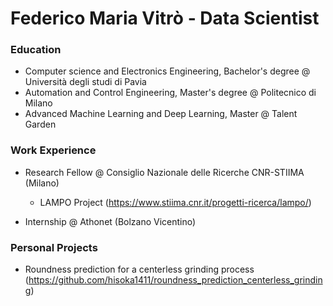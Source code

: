 # Federico Maria Vitrò - Data Scientist

### Education
- Computer science and Electronics Engineering, Bachelor's degree @ Università degli studi di Pavia
- Automation and Control Engineering, Master's degree @ Politecnico di Milano
- Advanced Machine Learning and Deep Learning, Master @ Talent Garden

### Work Experience
- Research Fellow @ Consiglio Nazionale delle Ricerche CNR-STIIMA (Milano)
    * LAMPO Project (https://www.stiima.cnr.it/progetti-ricerca/lampo/)

- Internship @ Athonet (Bolzano Vicentino)

### Personal Projects
- Roundness prediction for a centerless grinding process (https://github.com/hisoka1411/roundness_prediction_centerless_grinding)
